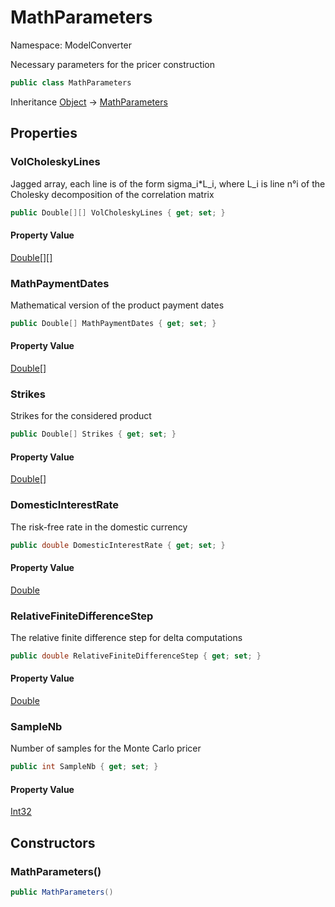 # MathParameters

Namespace: ModelConverter

Necessary parameters for the pricer construction

```csharp
public class MathParameters
```

Inheritance [Object](https://docs.microsoft.com/en-us/dotnet/api/system.object) → [MathParameters](./modelconverter.mathparameters.md)

## Properties

### **VolCholeskyLines**

Jagged array, each line is of the form sigma_i*L_i, where L_i is line n°i of the Cholesky decomposition of the correlation matrix

```csharp
public Double[][] VolCholeskyLines { get; set; }
```

#### Property Value

[Double[][]](https://docs.microsoft.com/en-us/dotnet/api/system.double)<br>

### **MathPaymentDates**

Mathematical version of the product payment dates

```csharp
public Double[] MathPaymentDates { get; set; }
```

#### Property Value

[Double[]](https://docs.microsoft.com/en-us/dotnet/api/system.double)<br>

### **Strikes**

Strikes for the considered product

```csharp
public Double[] Strikes { get; set; }
```

#### Property Value

[Double[]](https://docs.microsoft.com/en-us/dotnet/api/system.double)<br>

### **DomesticInterestRate**

The risk-free rate in the domestic currency

```csharp
public double DomesticInterestRate { get; set; }
```

#### Property Value

[Double](https://docs.microsoft.com/en-us/dotnet/api/system.double)<br>

### **RelativeFiniteDifferenceStep**

The relative finite difference step for delta computations

```csharp
public double RelativeFiniteDifferenceStep { get; set; }
```

#### Property Value

[Double](https://docs.microsoft.com/en-us/dotnet/api/system.double)<br>

### **SampleNb**

Number of samples for the Monte Carlo pricer

```csharp
public int SampleNb { get; set; }
```

#### Property Value

[Int32](https://docs.microsoft.com/en-us/dotnet/api/system.int32)<br>

## Constructors

### **MathParameters()**

```csharp
public MathParameters()
```
